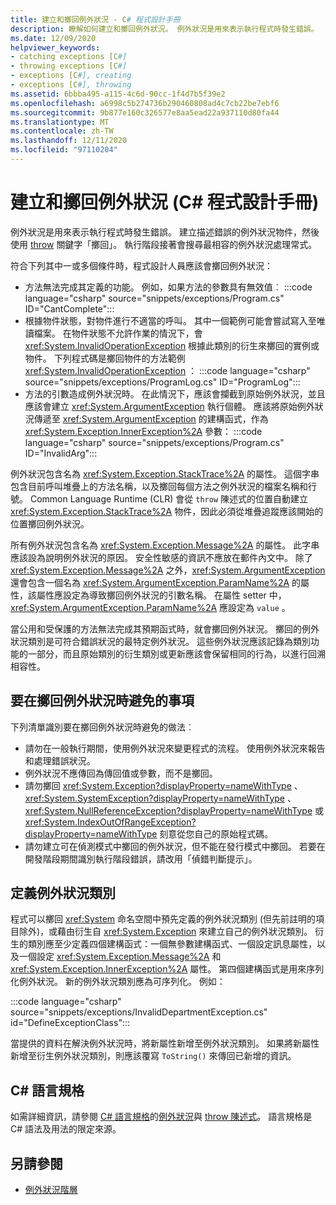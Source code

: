 ```yaml
---
title: 建立和擲回例外狀況 - C# 程式設計手冊
description: 瞭解如何建立和擲回例外狀況。 例外狀況是用來表示執行程式時發生錯誤。
ms.date: 12/09/2020
helpviewer_keywords:
- catching exceptions [C#]
- throwing exceptions [C#]
- exceptions [C#], creating
- exceptions [C#], throwing
ms.assetid: 6bbba495-a115-4c6d-90cc-1f4d7b5f39e2
ms.openlocfilehash: a6998c5b274736b290460808ad4c7cb22be7ebf6
ms.sourcegitcommit: 9b877e160c326577e8aa5ead22a937110d80fa44
ms.translationtype: MT
ms.contentlocale: zh-TW
ms.lasthandoff: 12/11/2020
ms.locfileid: "97110204"
---
```

# <a name="creating-and-throwing-exceptions-c-programming-guide"></a>建立和擲回例外狀況 (C# 程式設計手冊)

例外狀況是用來表示執行程式時發生錯誤。 建立描述錯誤的例外狀況物件，然後使用 [throw](../../language-reference/keywords/throw.md) 關鍵字「擲回」。 執行階段接著會搜尋最相容的例外狀況處理常式。

符合下列其中一或多個條件時，程式設計人員應該會擲回例外狀況：

- 方法無法完成其定義的功能。 例如，如果方法的參數具有無效值︰
  :::code language="csharp" source="snippets/exceptions/Program.cs" ID="CantComplete":::
- 根據物件狀態，對物件進行不適當的呼叫。 其中一個範例可能會嘗試寫入至唯讀檔案。 在物件狀態不允許作業的情況下，會 <xref:System.InvalidOperationException> 根據此類別的衍生來擲回的實例或物件。 下列程式碼是擲回物件的方法範例 <xref:System.InvalidOperationException> ：
  :::code language="csharp" source="snippets/exceptions/ProgramLog.cs" ID="ProgramLog":::
- 方法的引數造成例外狀況時。 在此情況下，應該會攔截到原始例外狀況，並且應該會建立 <xref:System.ArgumentException> 執行個體。 應該將原始例外狀況傳遞至 <xref:System.ArgumentException> 的建構函式，作為 <xref:System.Exception.InnerException%2A> 參數：
  :::code language="csharp" source="snippets/exceptions/Program.cs" ID="InvalidArg":::

例外狀況包含名為 <xref:System.Exception.StackTrace%2A> 的屬性。 這個字串包含目前呼叫堆疊上的方法名稱，以及擲回每個方法之例外狀況的檔案名稱和行號。 Common Language Runtime (CLR) 會從 `throw` 陳述式的位置自動建立 <xref:System.Exception.StackTrace%2A> 物件，因此必須從堆疊追蹤應該開始的位置擲回例外狀況。

所有例外狀況包含名為 <xref:System.Exception.Message%2A> 的屬性。 此字串應該設為說明例外狀況的原因。 安全性敏感的資訊不應放在郵件內文中。 除了 <xref:System.Exception.Message%2A> 之外，<xref:System.ArgumentException> 還會包含一個名為 <xref:System.ArgumentException.ParamName%2A> 的屬性，該屬性應設定為導致擲回例外狀況的引數名稱。 在屬性 setter 中， <xref:System.ArgumentException.ParamName%2A> 應設定為 `value` 。

當公用和受保護的方法無法完成其預期函式時，就會擲回例外狀況。 擲回的例外狀況類別是可符合錯誤狀況的最特定例外狀況。 這些例外狀況應該記錄為類別功能的一部分，而且原始類別的衍生類別或更新應該會保留相同的行為，以進行回溯相容性。

## <a name="things-to-avoid-when-throwing-exceptions"></a>要在擲回例外狀況時避免的事項

下列清單識別要在擲回例外狀況時避免的做法︰

- 請勿在一般執行期間，使用例外狀況來變更程式的流程。 使用例外狀況來報告和處理錯誤狀況。
- 例外狀況不應傳回為傳回值或參數，而不是擲回。
- 請勿擲回 <xref:System.Exception?displayProperty=nameWithType> 、 <xref:System.SystemException?displayProperty=nameWithType> 、 <xref:System.NullReferenceException?displayProperty=nameWithType> 或 <xref:System.IndexOutOfRangeException?displayProperty=nameWithType> 刻意從您自己的原始程式碼。
- 請勿建立可在偵測模式中擲回的例外狀況，但不能在發行模式中擲回。 若要在開發階段期間識別執行階段錯誤，請改用「偵錯判斷提示」。

## <a name="defining-exception-classes"></a>定義例外狀況類別

程式可以擲回 <xref:System> 命名空間中預先定義的例外狀況類別 (但先前註明的項目除外)，或藉由衍生自 <xref:System.Exception> 來建立自己的例外狀況類別。 衍生的類別應至少定義四個建構函式：一個無參數建構函式、一個設定訊息屬性，以及一個設定 <xref:System.Exception.Message%2A> 和 <xref:System.Exception.InnerException%2A> 屬性。 第四個建構函式是用來序列化例外狀況。 新的例外狀況類別應為可序列化。 例如：

:::code language="csharp" source="snippets/exceptions/InvalidDepartmentException.cs" id="DefineExceptionClass":::

當提供的資料在解決例外狀況時，將新屬性新增至例外狀況類別。 如果將新屬性新增至衍生例外狀況類別，則應該覆寫 `ToString()` 來傳回已新增的資訊。

## <a name="c-language-specification"></a>C# 語言規格

如需詳細資訊，請參閱 [C# 語言規格](/dotnet/csharp/language-reference/language-specification/introduction)的[例外狀況](~/_csharplang/spec/exceptions.md)與 [throw 陳述式](~/_csharplang/spec/statements.md#the-throw-statement)。 語言規格是 C# 語法及用法的限定來源。

## <a name="see-also"></a>另請參閱

- [例外狀況階層](../../../standard/exceptions/index.md)
